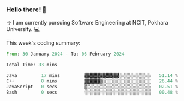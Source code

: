 ### Hello there! 👋

-> I am currently pursuing Software Engineering at NCIT, Pokhara University. 💻


This week's coding summary:
<!--START_SECTION:waka-->

```rust
From: 30 January 2024 - To: 06 February 2024

Total Time: 33 mins

Java         17 mins         ▓▓▓▓▓▓▓▓▓▓▓▓▓░░░░░░░░░░░░   51.14 %
C++          8 mins          ▓▓▓▓▓▓▒░░░░░░░░░░░░░░░░░░   26.44 %
JavaScript   0 secs          ▒░░░░░░░░░░░░░░░░░░░░░░░░   02.51 %
Bash         0 secs          ░░░░░░░░░░░░░░░░░░░░░░░░░   00.48 %
```

<!--END_SECTION:waka-->
